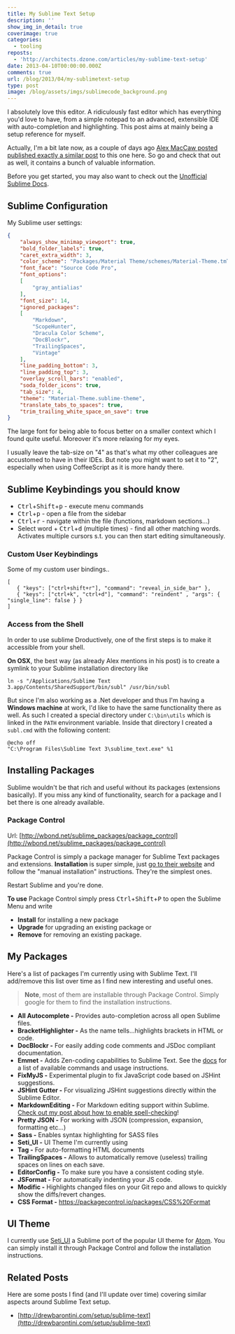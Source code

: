 ```yaml
---
title: My Sublime Text Setup
description: ''
show_img_in_detail: true
coverimage: true
categories:
  - tooling
reposts:
  - 'http://architects.dzone.com/articles/my-sublime-text-setup'
date: 2013-04-10T00:00:00.000Z
comments: true
url: /blog/2013/04/my-sublimetext-setup
type: post
image: /blog/assets/imgs/sublimecode_background.png
---
```


I absolutely love this editor. A ridiculously fast editor which has everything you'd love to have, from a simple notepad to an advanced, extensible IDE with auto-completion and highlighting. This post aims at mainly being a setup reference for myself.

Actually, I'm a bit late now, as a couple of days ago [Alex MacCaw posted published exactly a similar post](http://blog.alexmaccaw.com/sublime-text) to this one here. So go and check that out as well, it contains a bunch of valuable information.

Before you get started, you may also want to check out the [Unofficial Sublime Docs](http://docs.sublimetext.info/en/latest/intro.html).

## Sublime Configuration

My Sublime user settings:

```json
{
	"always_show_minimap_viewport": true,
	"bold_folder_labels": true,
	"caret_extra_width": 3,
	"color_scheme": "Packages/Material Theme/schemes/Material-Theme.tmTheme",
	"font_face": "Source Code Pro",
	"font_options":
	[
		"gray_antialias"
	],
	"font_size": 14,
	"ignored_packages":
	[
		"Markdown",
		"ScopeHunter",
		"Dracula Color Scheme",
		"DocBlockr",
		"TrailingSpaces",
		"Vintage"
	],
	"line_padding_bottom": 3,
	"line_padding_top": 3,
	"overlay_scroll_bars": "enabled",
	"soda_folder_icons": true,
	"tab_size": 4,
	"theme": "Material-Theme.sublime-theme",
	"translate_tabs_to_spaces": true,
	"trim_trailing_white_space_on_save": true
}
```


The large font for being able to focus better on a smaller context which I found quite useful. Moreover it's more relaxing for my eyes.

I usually leave the tab-size on "4" as that's what my other colleagues are accustomed to have in their IDEs. But note you might want to set it to "2", especially when using CoffeeScript as it is more handy there.

## Sublime Keybindings you should know

- <kbd>Ctrl</kbd>+<kbd>Shift</kbd>+<kbd>p</kbd> - execute menu commands
- <kbd>Ctrl</kbd>+<kbd>p</kbd> - open a file from the sidebar
- <kbd>Ctrl</kbd>+<kbd>r</kbd> - navigate within the file (functions, markdown sections...)
- Select word + <kbd>Ctrl</kbd>+<kbd>d</kbd> (multiple times) - find all other matching words. Activates multiple cursors s.t. you can then start editing simultaneously.

### Custom User Keybindings

Some of my custom user bindings..

```
[
   { "keys": ["ctrl+shift+r"], "command": "reveal_in_side_bar" },
   { "keys": ["ctrl+k", "ctrl+d"], "command": "reindent" , "args": { "single_line": false } }
]
```

### Access from the Shell

In order to use sublime Droductively, one of the first steps is to make it accessible from your shell.

**On OSX**, the best way (as already Alex mentions in his post) is to create a symlink to your Sublime installation directory like

    ln -s "/Applications/Sublime Text 3.app/Contents/SharedSupport/bin/subl" /usr/bin/subl

But since I'm also working as a .Net developer and thus I'm having a **Windows machine** at work, I'd like to have the same functionality there as well. As such I created a special directory under `C:\bin\utils` which is linked in the `PATH` environment variable. Inside that directory I created a `subl.cmd` with the following content:

    @echo off
    "C:\Program Files\Sublime Text 3\sublime_text.exe" %1

## Installing Packages

Sublime wouldn't be that rich and useful without its packages (extensions basically). If you miss any kind of functionality, search for a package and I bet there is one already available.

### Package Control

Url: [http://wbond.net/sublime_packages/package_control](http://wbond.net/sublime_packages/package_control)

Package Control is simply a package manager for Sublime Text packages and extensions. **Installation** is super simple, just [go to their website](https://sublime.wbond.net/installation) and follow the "manual installation" instructions. They're the simplest ones.

Restart Sublime and you're done.

**To use** Package Control simply press <kbd>Ctrl</kbd>+<kbd>Shift</kbd>+<kbd>P</kbd> to open the Sublime Menu and write

- **Install** for installing a new package
- **Upgrade** for upgrading an existing package or
- **Remove** for removing an existing package.

## My Packages

Here's a list of packages I'm currently using with Sublime Text. I'll add/remove this list over time as I find new interesting and useful ones.

> **Note**, most of them are installable through Package Control. Simply google for them to find the installation instructions.

- **All Autocomplete -** Provides auto-completion across all open Sublime files.
- **BracketHighlighter -** As the name tells...highlights brackets in HTML or code.
- **DocBlockr -** For easily adding code comments and JSDoc compliant documentation.
- **Emmet -** Adds Zen-coding capabilities to Sublime Text. See the <a href="https://github.com/sergeche/emmet-sublime#available-actions">docs</a> for a list of available commands and usage instructions.
- **FixMyJS -** Experimental plugin to fix JavaScript code based on JSHint suggestions.
- **JSHint Gutter -** For visualizing JSHint suggestions directly within the Sublime Editor.
- **MarkdownEditing -** For Markdown editing support within Sublime. [Check out my post about how to enable spell-checking](/blog/2014/11/enable-spell-check-sublime-markdown/)!
- **Pretty JSON -** For working with JSON (compression, expansion, formatting etc...)
- **Sass -** Enables syntax highlighting for SASS files
- **Seti_UI -** UI Theme I'm currently using
- **Tag -** For auto-formatting HTML documents
- **TrailingSpaces -** Allows to automatically remove (useless) trailing spaces on lines on each save.
- **EditorConfig -** To make sure you have a consistent coding style.
- **JSFormat -** For automatically indenting your JS code.
- **Modific -** Highlights changed files on your Git repo and allows to quickly show the diffs/revert changes.
- **CSS Format -** https://packagecontrol.io/packages/CSS%20Format

## UI Theme

I currently use [Seti_UI](https://sublime.wbond.net/packages/Seti_UI) a Sublime port of the popular UI theme for [Atom](https://atom.io/). You can simply install it through Package Control and follow the installation instructions.

## Related Posts

Here are some posts I find (and I'll update over time) covering similar aspects around Sublime Text setup.

- [http://drewbarontini.com/setup/sublime-text](http://drewbarontini.com/setup/sublime-text)
